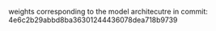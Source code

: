 weights corresponding to the model architecutre in commit:  4e6c2b29abbd8ba36301244436078dea718b9739
